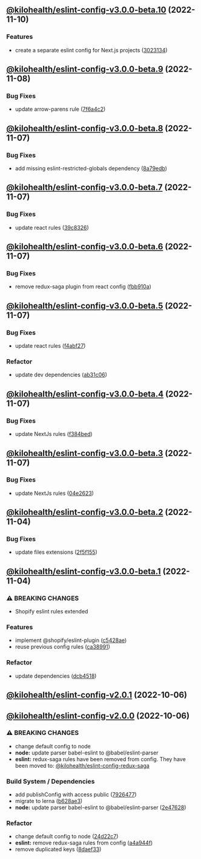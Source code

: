 ## [@kilohealth/eslint-config-v3.0.0-beta.10](https://github.com/kilohealth/eslint-config/compare/@kilohealth/eslint-config-v3.0.0-beta.9...@kilohealth/eslint-config-v3.0.0-beta.10) (2022-11-10)


### Features

* create a separate eslint config for Next.js projects ([3023134](https://github.com/kilohealth/eslint-config/commit/3023134e0844f9556a2821c9735edc4e9d2ba105))

## [@kilohealth/eslint-config-v3.0.0-beta.9](https://github.com/kilohealth/eslint-config/compare/@kilohealth/eslint-config-v3.0.0-beta.8...@kilohealth/eslint-config-v3.0.0-beta.9) (2022-11-08)


### Bug Fixes

* update arrow-parens rule ([7f6a4c2](https://github.com/kilohealth/eslint-config/commit/7f6a4c2b56be343ceb4523402235d41a45a34d79))

## [@kilohealth/eslint-config-v3.0.0-beta.8](https://github.com/kilohealth/eslint-config/compare/@kilohealth/eslint-config-v3.0.0-beta.7...@kilohealth/eslint-config-v3.0.0-beta.8) (2022-11-07)


### Bug Fixes

* add missing eslint-restricted-globals dependency ([8a79edb](https://github.com/kilohealth/eslint-config/commit/8a79edb05261df9ffa8edc798d1c739ac900dde7))

## [@kilohealth/eslint-config-v3.0.0-beta.7](https://github.com/kilohealth/eslint-config/compare/@kilohealth/eslint-config-v3.0.0-beta.6...@kilohealth/eslint-config-v3.0.0-beta.7) (2022-11-07)


### Bug Fixes

* update react rules ([39c8326](https://github.com/kilohealth/eslint-config/commit/39c83269b88e20785f2b4080df5df14acb75d632))

## [@kilohealth/eslint-config-v3.0.0-beta.6](https://github.com/kilohealth/eslint-config/compare/@kilohealth/eslint-config-v3.0.0-beta.5...@kilohealth/eslint-config-v3.0.0-beta.6) (2022-11-07)


### Bug Fixes

* remove redux-saga plugin from react config ([fbb910a](https://github.com/kilohealth/eslint-config/commit/fbb910a3c36afc607a1d9d3660c4c98528bec687))

## [@kilohealth/eslint-config-v3.0.0-beta.5](https://github.com/kilohealth/eslint-config/compare/@kilohealth/eslint-config-v3.0.0-beta.4...@kilohealth/eslint-config-v3.0.0-beta.5) (2022-11-07)


### Bug Fixes

* update react rules ([f4abf27](https://github.com/kilohealth/eslint-config/commit/f4abf276f5444206856348d40e82b4da78272e5f))


### Refactor

* update dev dependencies ([ab31c06](https://github.com/kilohealth/eslint-config/commit/ab31c0680952bdbae6db9bb6d6c182a69a1b4ea3))

## [@kilohealth/eslint-config-v3.0.0-beta.4](https://github.com/kilohealth/eslint-config/compare/@kilohealth/eslint-config-v3.0.0-beta.3...@kilohealth/eslint-config-v3.0.0-beta.4) (2022-11-07)


### Bug Fixes

* update NextJs rules ([f384bed](https://github.com/kilohealth/eslint-config/commit/f384bedb7e36f46fc36becb02e38fdf790ecf3c0))

## [@kilohealth/eslint-config-v3.0.0-beta.3](https://github.com/kilohealth/eslint-config/compare/@kilohealth/eslint-config-v3.0.0-beta.2...@kilohealth/eslint-config-v3.0.0-beta.3) (2022-11-07)


### Bug Fixes

* update NextJs rules ([04e2623](https://github.com/kilohealth/eslint-config/commit/04e26238442eb8d9899675e2969b7e16a208fe06))

## [@kilohealth/eslint-config-v3.0.0-beta.2](https://github.com/kilohealth/eslint-config/compare/@kilohealth/eslint-config-v3.0.0-beta.1...@kilohealth/eslint-config-v3.0.0-beta.2) (2022-11-04)


### Bug Fixes

* update files extensions ([2f5f155](https://github.com/kilohealth/eslint-config/commit/2f5f155cf152de3a0283dea2d058ec02b52b9dd6))

## [@kilohealth/eslint-config-v3.0.0-beta.1](https://github.com/kilohealth/eslint-config/compare/@kilohealth/eslint-config-v2.0.1...@kilohealth/eslint-config-v3.0.0-beta.1) (2022-11-04)


### ⚠ BREAKING CHANGES

* Shopify eslint rules extended

### Features

* implement @shopify/eslint-plugin ([c5428ae](https://github.com/kilohealth/eslint-config/commit/c5428ae5719dde1b4170a5761acaec4af687111b))
* reuse previous config rules ([ca38991](https://github.com/kilohealth/eslint-config/commit/ca3899137260c1995d6b74f94779793d69a2398e))


### Refactor

* update dependencies ([dcb4518](https://github.com/kilohealth/eslint-config/commit/dcb451861cb310e20c1710670dea1a0809406b60))

## [@kilohealth/eslint-config-v2.0.1](https://github.com/kilohealth/eslint-config/compare/@kilohealth/eslint-config-v2.0.0...@kilohealth/eslint-config-v2.0.1) (2022-10-06)

## [@kilohealth/eslint-config-v2.0.0](https://github.com/kilohealth/eslint-config/compare/@kilohealth/eslint-config-v1.0.1...@kilohealth/eslint-config-v2.0.0) (2022-10-06)


### ⚠ BREAKING CHANGES

* change default config to node
* **node:** update parser babel-eslint to @babel/eslint-parser
* **eslint:** redux-saga rules have been removed from config.
They have been moved to:
[@kilohealth/eslint-config-redux-saga](https://npm.im/@kilohealth/eslint-config-redux-saga)

### Build System / Dependencies

* add publishConfig with access public ([7926477](https://github.com/kilohealth/eslint-config/commit/7926477ebf8df2d2079c65767864828c1671646d))
* migrate to lerna ([b628ae3](https://github.com/kilohealth/eslint-config/commit/b628ae3dae56d558454946662ab0d8325b097927))
* **node:** update parser babel-eslint to @babel/eslint-parser ([2e47628](https://github.com/kilohealth/eslint-config/commit/2e476281f8bbf903914b38a9602e7ea2e81a8eb0))


### Refactor

* change default config to node ([24d22c7](https://github.com/kilohealth/eslint-config/commit/24d22c73632a43877b477e3c76f29639a1c410b5))
* **eslint:** remove redux-saga rules from config ([a4a944f](https://github.com/kilohealth/eslint-config/commit/a4a944ffa92a8a58ff5e551e1e6bbd0087df03ce))
* remove duplicated keys ([8daef33](https://github.com/kilohealth/eslint-config/commit/8daef33956a49f23d9ef2cfddbeb87677b51d4ad))
